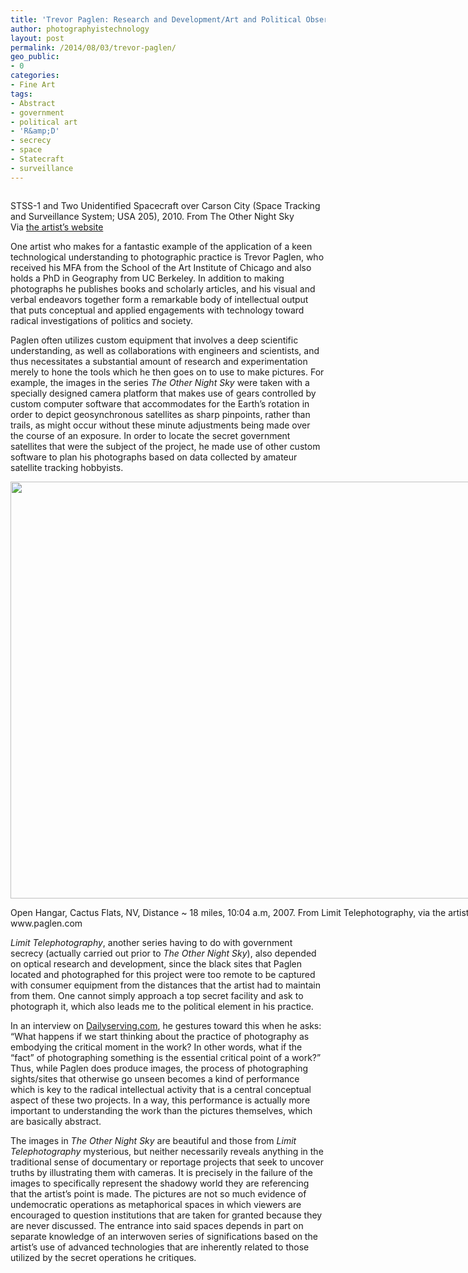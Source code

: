 ```yaml
---
title: 'Trevor Paglen: Research and Development/Art and Political Observation'
author: photographyistechnology
layout: post
permalink: /2014/08/03/trevor-paglen/
geo_public:
- 0
categories:
- Fine Art
tags:
- Abstract
- government
- political art
- 'R&amp;D'
- secrecy
- space
- Statecraft
- surveillance
---
```

<a href="http://www.paglen.com"><img src="http://paglen.com/img/92web.jpg" alt=""  /></a>

<p class="caption">
STSS-1 and Two Unidentified Spacecraft over Carson City (Space Tracking and Surveillance System; USA 205), 2010. From The Other Night Sky <br /> Via <a href="www.paglen.com">the artist&#8217;s website</a>
</p>


<p align="left">
One artist who makes for a fantastic example of the application of a keen technological understanding to photographic practice is Trevor Paglen, who received his MFA from the School of the Art Institute of Chicago and also holds a PhD in Geography from UC Berkeley. In addition to making photographs he publishes books and scholarly articles, and his visual and verbal endeavors together form a remarkable body of intellectual output that puts conceptual and applied engagements with technology toward radical investigations of politics and society.
</p>

<!--more-->

<p align="left">
Paglen often utilizes custom equipment that involves a deep scientific understanding, as well as collaborations with engineers and scientists, and thus necessitates a substantial amount of research and experimentation merely to hone the tools which he then goes on to use to make pictures. For example, the images in the series <i>The Other Night Sky</i> were taken with a specially designed camera platform that makes use of gears controlled by custom computer software that accommodates for the Earth&#8217;s rotation in order to depict geosynchronous satellites as sharp pinpoints, rather than trails, as might occur without these minute adjustments being made over the course of an exposure. In order to locate the secret government satellites that were the subject of the project, he made use of other custom software to plan his photographs based on data collected by amateur satellite tracking hobbyists.<!--more-->
</p>

<div style="width: 810px" class="wp-caption alignleft">
<a href="www.paglen.org"><img src="http://paglen.com/img/43web.jpg" alt="" width="800" height="667" /></a>

<p class="wp-caption-text">
Open Hangar, Cactus Flats, NV, Distance ~ 18 miles, 10:04 a.m, 2007. From Limit Telephotography, via the artist&#8217;s website: www.paglen.com
</p>
</div>

<p align="left">
<i>Limit Telephotography</i>, another series having to do with government secrecy (actually carried out prior to <em>The Other Night Sky</em>), also depended on optical research and development, since the black sites that Paglen located and photographed for this project were too remote to be captured with consumer equipment from the distances that the artist had to maintain from them. One cannot simply approach a top secret facility and ask to photograph it, which also leads me to the political element in his practice.
</p>

<p align="left">
In an interview on <a href="http://www.dailyserving.com">Dailyserving.com</a>, he gestures toward this when he asks: “What happens if we start thinking about the practice of photography as embodying the critical moment in the work? In other words, what if the “fact” of photographing something is the essential critical point of a work?” Thus, while Paglen does produce images, the process of photographing sights/sites that otherwise go unseen becomes a kind of performance which is key to the radical intellectual activity that is a central conceptual aspect of these two projects. In a way, this performance is actually more important to understanding the work than the pictures themselves, which are basically abstract.
</p>

<p align="left">
The images in <em>The Other Night Sky</em> are beautiful and those from <em>Limit Telephotography</em> mysterious, but neither necessarily reveals anything in the traditional sense of documentary or reportage projects that seek to uncover truths by illustrating them with cameras. It is precisely in the failure of the images to specifically represent the shadowy world they are referencing that the artist&#8217;s point is made. The pictures are not so much evidence of undemocratic operations as metaphorical spaces in which viewers are encouraged to question institutions that are taken for granted because they are never discussed. The entrance into said spaces depends in part on separate knowledge of an interwoven series of significations based on the artist&#8217;s use of advanced technologies that are inherently related to those utilized by the secret operations he critiques.
</p>
